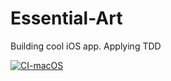 # Essential-Art
Building cool iOS app. Applying TDD

[![CI-macOS](https://github.com/constzz/Essential-Art/actions/workflows/CI-macOS.yml/badge.svg)](https://github.com/constzz/Essential-Art/actions/workflows/CI-macOS.yml)

